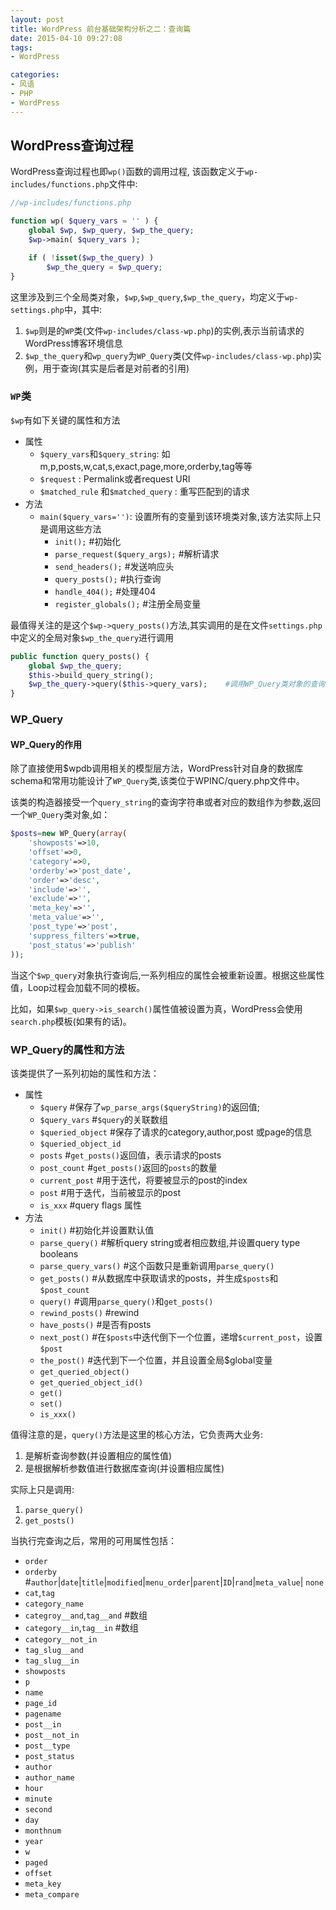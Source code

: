 ```yaml
---
layout: post
title: WordPress 前台基础架构分析之二：查询篇
date: 2015-04-10 09:27:08
tags:
- WordPress

categories:
- 风语
- PHP
- WordPress
---
```



## WordPress查询过程

WordPress查询过程也即`wp()`函数的调用过程, 该函数定义于`wp-includes/functions.php`文件中:

```PHP
//wp-includes/functions.php

function wp( $query_vars = '' ) {
	global $wp, $wp_query, $wp_the_query;
	$wp->main( $query_vars );

	if ( !isset($wp_the_query) )
		$wp_the_query = $wp_query;
}
```

这里涉及到三个全局类对象，`$wp`,`$wp_query`,`$wp_the_query`，均定义于`wp-settings.php`中，其中:

1. `$wp`则是的`WP`类(文件`wp-includes/class-wp.php`)的实例,表示当前请求的WordPress博客环境信息
2. `$wp_the_query`和`wp_query`为`WP_Query`类(文件`wp-includes/class-wp.php`)实例，用于查询(其实是后者是对前者的引用)


### `WP`类

`$wp`有如下关键的属性和方法

* 属性 
    * `$query_vars`和`$query_string`: 如m,p,posts,w,cat,s,exact,page,more,orderby,tag等等
    * `$request` : Permalink或者request URI
    * `$matched_rule` 和`$matched_query` : 重写匹配到的请求
* 方法
    * `main($query_vars='')`: 设置所有的变量到该环境类对象,该方法实际上只是调用这些方法
        * `init();`                       #初始化
        * `parse_request($query_args);`   #解析请求
        * `send_headers();`               #发送响应头
        * `query_posts();`                #执行查询
        * `handle_404();`                 #处理404
        * `register_globals();`           #注册全局变量

最值得关注的是这个`$wp->query_posts()`方法,其实调用的是在文件`settings.php`中定义的全局对象`$wp_the_query`进行调用

```PHP
public function query_posts() {
    global $wp_the_query;
    $this->build_query_string();
    $wp_the_query->query($this->query_vars);    #调用WP_Query类对象的查询方法
}
```

### WP_Query

#### WP_Query的作用

除了直接使用$wpdb调用相关的模型层方法，WordPress针对自身的数据库schema和常用功能设计了`WP_Query`类,该类位于WPINC/query.php文件中。

该类的构造器接受一个`query_string`的查询字符串或者对应的数组作为参数,返回一个`WP_Query`类对象,如：

```PHP
$posts=new WP_Query(array(
    'showposts'=>10,
    'offset'=>0,
    'category'=>0,
    'orderby'=>'post_date',
    'order'=>'desc',
    'include'=>'',
    'exclude'=>'',
    'meta_key'=>'',
    'meta_value'=>'',
    'post_type'=>'post',
    'suppress_filters'=>true,
    'post_status'=>'publish'
));
```

当这个`$wp_query`对象执行查询后,一系列相应的属性会被重新设置。根据这些属性值，Loop过程会加载不同的模板。

比如，如果`$wp_query->is_search()`属性值被设置为真，WordPress会使用`search.php`模板(如果有的话)。

### WP_Query的属性和方法

该类提供了一系列初始的属性和方法：

* 属性
    * `$query`    #保存了`wp_parse_args($queryString)`的返回值;
    * `$query_vars`    #`$query`的关联数组
    * `$queried_object`    #保存了请求的category,author,post 或page的信息
    * `$queried_object_id`
    * `posts`           #`get_posts()`返回值，表示请求的posts
    * `post_count`      #`get_posts()`返回的`posts`的数量
    * `current_post`    #用于迭代，将要被显示的post的index
    * `post`            #用于迭代，当前被显示的post
    * `is_xxx`   #query flags 属性
* 方法
    * `init()`   #初始化并设置默认值
    * `parse_query()` #解析query string或者相应数组,并设置query type booleans
    * `parse_query_vars()`    #这个函数只是重新调用`parse_query()`
    * `get_posts()`   #从数据库中获取请求的posts，并生成`$posts`和`$post_count`
    * `query()`       #调用`parse_query()`和`get_posts()`
    * `rewind_posts()` #rewind 
    * `have_posts()`   #是否有posts
    * `next_post()`    #在`$posts`中迭代倒下一个位置，递增`$current_post`，设置`$post`
    * `the_post()`     #迭代到下一个位置，并且设置全局$global变量
    * `get_queried_object()` 
    * `get_queried_object_id()`
    * `get()`
    * `set()`
    * `is_xxx()`

值得注意的是，`query()`方法是这里的核心方法，它负责两大业务:

1. 是解析查询参数(并设置相应的属性值)
2. 是根据解析参数值进行数据库查询(并设置相应属性)

实际上只是调用:

1. `parse_query()`
2. `get_posts()`

当执行完查询之后，常用的可用属性包括：
* `order`
* `orderby`    #`author`|`date`|`title`|`modified`|`menu_order`|`parent`|`ID`|`rand`|`meta_value`| `none`
* `cat`,`tag`
* `category_name`
* `categroy__and`,`tag__and`    #数组
* `category__in`,`tag__in`    #数组
* `category__not_in`
* `tag_slug__and`
* `tag_slug__in`
* `showposts`
* `p`
* `name`
* `page_id`
* `pagename`
* `post__in`
* `post__not_in`
* `post__type`
* `post_status`
* `author`
* `author_name`
* `hour`
* `minute`
* `second`
* `day`
* `monthnum`
* `year`
* `w`
* `paged`
* `offset`
* `meta_key`
* `meta_compare`




